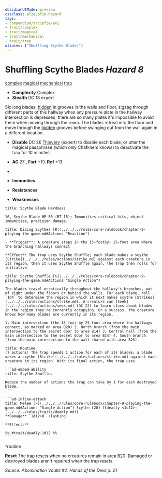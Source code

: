 ```yaml
---
obsidianUIMode: preview
cssclass: pf2e,pf2e-hazard
tags:
- compendium/src/pf2e/av2
- trait/complex
- trait/magical
- trait/mechanical
- trait/trap
aliases: ["Shuffling Scythe Blades"]
---
```

# Shuffling Scythe Blades *Hazard 8*  
[complex](../../../rules/traits/complex.md)  [magical](../../../rules/traits/magical.md)  [mechanical](../../../rules/traits/mechanical.md)  [trap](../../../rules/traits/trap.md)  

- **Complexity** Complex
- **Stealth** DC 18 expert  

Six long blades, [hidden](../../../rules/conditions.md#Hidden) in grooves in the walls and floor, zigzag through different parts of this hallway when any pressure plate in the hallway intersection is depressed; there are so many plates it's impossible to avoid them when moving through the room. The blades retreat into the floor and move through the [hidden](../../../rules/conditions.md#Hidden) grooves before swinging out from the wall again in a different location.

- **Disable** DC 26 [Thievery](../../skills.md#Thievery) (expert) to disable each blade, or utter the magical passphrase (which only Chafkhem knows) to deactivate the trap for 10 minutes.  

- **AC** 27 , **Fort** +19, **Ref** +13
- 
- **Immunities** 
- **Resistances** 
- **Weaknesses** 
     
```ad-embed-ability
title: Scythe Blade Hardness

16, Scythe Blade HP 30 (BT 15); Immunities critical hits, object immunities, precision damage.
```
```ad-embed-ability
title: Dicing Scythes [R](../../../rules/core-rulebook/chapter-9-playing-the-game.md#Actions "Reaction")

- **Trigger**: A creature steps in the 15-footby- 25-foot area where the branching hallways connect

**Effect** The trap uses Scythe Shuffle; each blade makes a scythe [Strike](../../../rules/actions/strike.md) against each creature in its region, then it uses Scythe Shuffle again. The trap then rolls for initiative.
```
```ad-embed-ability
title: Scythe Shuffle [>](../../../rules/core-rulebook/chapter-9-playing-the-game.md#Actions "Single Action")

The blades travel erratically throughout the hallway's branches, out of sight under the floors or behind the walls. For each blade, roll `1d4` to determine the region in which it next makes scythe [Strikes](../../../rules/actions/strike.md). A creature can [Seek](../../../rules/actions/seek.md) (DC 22) to learn clues about blades in the region they're currently occupying. On a success, the creature knows how many blades are currently in its region.

1. Main intersection (the 15-foot-by-25-foot area where the hallways connect, as marked on area B20) 2. North branch (from the main intersection to the secret door to area B14) 3. Central hall (from the main intersection to the secret door to area B24) 4. South branch (from the main intersection to the wall shared with area B25)
```

````ad-pf2-summary
title: Routine
(7 actions) The trap spends 1 action for each of its blades; a blade makes a scythe [Strike](../../../rules/actions/strike.md) against each creature in its region. With its final action, the trap uses.

```ad-embed-ability
title: Scythe Shuffle.

Reduce the number of actions the trap can take by 1 for each destroyed blade.
```

```ad-inline-attack
title: Melee [>](../../../rules/core-rulebook/chapter-9-playing-the-game.md#Actions "Single Action") Scythe (20) ([deadly <1d12>](../../../rules/traits/deadly.md))
**Damage** `1d12+8` slashing 
 
**Effects** 

%% #trait/deadly-1d12 %%
```
````
^routine

**Reset** The trap resets when no creatures remain in area B20. Damaged or destroyed blades aren't repaired when the trap resets.  

*Source: Abomination Vaults #2: Hands of the Devil p. 21*
